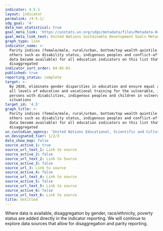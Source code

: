 ```yaml
---
indicator: 4.5.1
layout: indicator
permalink: /4-5-1/
sdg_goal: '4'
data_non_statistical: true
goal_meta_link: 'https://unstats.un.org/sdgs/metadata/files/Metadata-04-05-01.pdf'
goal_meta_link_text: United Nations Sustainable Development Goals Metadata (pdf 210kB)
graph_type: line
indicator_name: >-
  Parity indices (female/male, rural/urban, bottom/top wealth quintile and
  others such as disability status, indigenous peoples and conflict-affected, as
  data become available) for all education indicators on this list that can be
  disaggregated
indicator_sort_order: 04-05-01
published: true
reporting_status: complete
target: >-
  By 2030, eliminate gender disparities in education and ensure equal access to
  all levels of education and vocational training for the vulnerable, including
  persons with disabilities, indigenous peoples and children in vulnerable
  situations
target_id: '4.5'
graph_title: >-
  Parity indices (female/male, rural/urban, bottom/top wealth quintile and
  others such as disability status, indigenous peoples and conflict-affected, as
  data become available) for all education indicators on this list that can be
  disaggregated
un_custodian_agency: 'United Nations Educational, Scientific and Cultural Organization (UNESCO)'
un_designated_tier: 1/2/3
data_show_map: false
source_active_1: true
source_url_text_1: Link to source
source_active_2: false
source_url_text_2: Link to Source
source_active_3: false
source_url_3: Link to source
source_active_4: false
source_url_text_4: Link to source
source_active_5: false
source_url_text_5: Link to source
source_active_6: false
source_url_text_6: Link to source
title: Untitled
---
```

Where data is available, disaggregation by gender, race/ethnicity, poverty status are added directly in the indicator reporting. We will continue to explore data sources that allow for disaggregation and parity reporting.